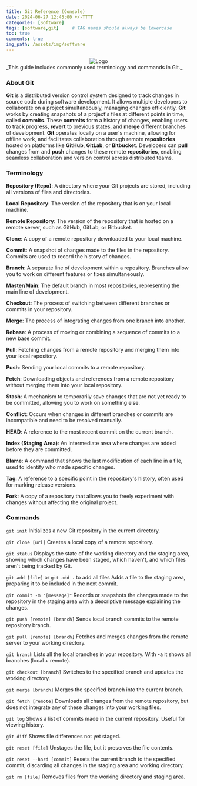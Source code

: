 ```yaml
---
title: Git Reference (Console)
date: 2024-06-27 12:45:00 +/-TTTT
categories: [Software]
tags: [software,git]     # TAG names should always be lowercase
toc: true
comments: true
img_path: /assets/img/software
---
```

<div align="center">
    <img src="git-logo.svg" alt="Logo" />
</div>
_This guide includes commonly used terminology and commands in Git._

### About Git ###
**Git** is a distributed version control system designed to track changes in source code during software development. It allows multiple developers to collaborate on a project simultaneously, managing changes efficiently. **Git** works by creating snapshots of a project's files at different points in time, called **commits**. These **commits** form a history of changes, enabling users to track progress, **revert** to previous states, and **merge** different branches of development. **Git** operates locally on a user's machine, allowing for offline work, and facilitates collaboration through remote **repositories** hosted on platforms like **GitHub**, **GitLab**, or **Bitbucket**. Developers can **pull** changes from and **push** changes to these remote **repositories**, enabling seamless collaboration and version control across distributed teams.

### Terminology ###
**Repository (Repo)**: A directory where your Git projects are stored, including all versions of files and directories.

**Local Repository**: The version of the repository that is on your local machine.

**Remote Repository**: The version of the repository that is hosted on a remote server, such as GitHub, GitLab, or Bitbucket.

**Clone**: A copy of a remote repository downloaded to your local machine.

**Commit**: A snapshot of changes made to the files in the repository. Commits are used to record the history of changes.

**Branch**: A separate line of development within a repository. Branches allow you to work on different features or fixes simultaneously.

**Master/Main**: The default branch in most repositories, representing the main line of development.

**Checkout**: The process of switching between different branches or commits in your repository.

**Merge**: The process of integrating changes from one branch into another.

**Rebase**: A process of moving or combining a sequence of commits to a new base commit.

**Pull**: Fetching changes from a remote repository and merging them into your local repository.

**Push**: Sending your local commits to a remote repository.

**Fetch**: Downloading objects and references from a remote repository without merging them into your local repository.

**Stash**: A mechanism to temporarily save changes that are not yet ready to be committed, allowing you to work on something else.

**Conflict**: Occurs when changes in different branches or commits are incompatible and need to be resolved manually.

**HEAD**: A reference to the most recent commit on the current branch.

**Index (Staging Area)**: An intermediate area where changes are added before they are committed.

**Blame**: A command that shows the last modification of each line in a file, used to identify who made specific changes.

**Tag**: A reference to a specific point in the repository's history, often used for marking release versions.

**Fork**: A copy of a repository that allows you to freely experiment with changes without affecting the original project.

### Commands ###
```git init```
Initializes a new Git repository in the current directory.

```git clone [url]```
Creates a local copy of a remote repository.

```git status```
Displays the state of the working directory and the staging area, showing which changes have been staged, which haven't, and which files aren't being tracked by Git.

```git add [file]``` or ```git add .``` to add all files
Adds a file to the staging area, preparing it to be included in the next commit.

```git commit -m "[message]"```
Records or snapshots the changes made to the repository in the staging area with a descriptive message explaining the changes.

```git push [remote] [branch]```
Sends local branch commits to the remote repository branch.

```git pull [remote] [branch]```
Fetches and merges changes from the remote server to your working directory.

```git branch```
Lists all the local branches in your repository. With -a it shows all branches (local + remote).

```git checkout [branch]```
Switches to the specified branch and updates the working directory.

```git merge [branch]```
Merges the specified branch into the current branch.

```git fetch [remote]```
Downloads all changes from the remote repository, but does not integrate any of these changes into your working files.

```git log```
Shows a list of commits made in the current repository. Useful for viewing history.

```git diff```
Shows file differences not yet staged.

```git reset [file]```
Unstages the file, but it preserves the file contents.

```git reset --hard [commit]```
Resets the current branch to the specified commit, discarding all changes in the staging area and working directory.

```git rm [file]```
Removes files from the working directory and staging area.


